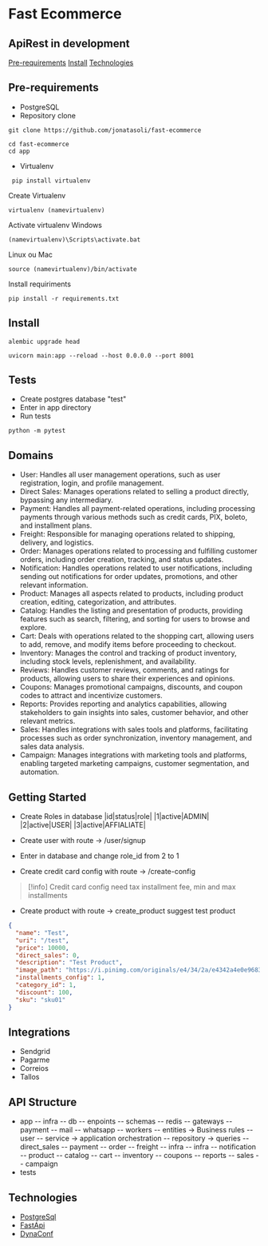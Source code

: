 # Fast Ecommerce
## ApiRest in development

 [Pre-requirements](#pre-requirements)
 [Install](#install) 
 [Technologies](#technologies) 

## Pre-requirements
+ PostgreSQL
+ Repository clone
```
git clone https://github.com/jonatasoli/fast-ecommerce
```
```
cd fast-ecommerce
cd app
```

+ Virtualenv
```
 pip install virtualenv
```
Create Virtualenv
````
virtualenv (namevirtualenv)
````
Activate virtualenv
Windows 
````
(namevirtualenv)\Scripts\activate.bat
````
Linux ou Mac
````
source (namevirtualenv)/bin/activate
````
Install requiriments
````
pip install -r requirements.txt
````

## Install
````
alembic upgrade head
````
````
uvicorn main:app --reload --host 0.0.0.0 --port 8001
````

## Tests

* Create postgres database "test"
* Enter in app directory
* Run tests
````
python -m pytest
````


## Domains

* User: Handles all user management operations, such as user registration, login, and profile management.
* Direct Sales: Manages operations related to selling a product directly, bypassing any intermediary.
* Payment: Handles all payment-related operations, including processing payments through various methods such as credit cards, PIX, boleto, and installment plans.
* Freight: Responsible for managing operations related to shipping, delivery, and logistics.
* Order: Manages operations related to processing and fulfilling customer orders, including order creation, tracking, and status updates.
* Notification: Handles operations related to user notifications, including sending out notifications for order updates, promotions, and other relevant information.
* Product: Manages all aspects related to products, including product creation, editing, categorization, and attributes.
* Catalog: Handles the listing and presentation of products, providing features such as search, filtering, and sorting for users to browse and explore.
* Cart: Deals with operations related to the shopping cart, allowing users to add, remove, and modify items before proceeding to checkout.
* Inventory: Manages the control and tracking of product inventory, including stock levels, replenishment, and availability.
* Reviews: Handles customer reviews, comments, and ratings for products, allowing users to share their experiences and opinions.
* Coupons: Manages promotional campaigns, discounts, and coupon codes to attract and incentivize customers.
* Reports: Provides reporting and analytics capabilities, allowing stakeholders to gain insights into sales, customer behavior, and other relevant metrics.
* Sales: Handles integrations with sales tools and platforms, facilitating processes such as order synchronization, inventory management, and sales data analysis.
* Campaign: Manages integrations with marketing tools and platforms, enabling targeted marketing campaigns, customer segmentation, and automation.

## Getting Started

* Create Roles in database
|id|status|role|
|1|active|ADMIN|
|2|active|USER|
|3|active|AFFIALIATE|

* Create user with route -> /user/signup
* Enter in database and change role_id from 2 to 1

* Create credit card config with route -> /create-config
>[!info]
> Credit card config need tax installment fee, min and max installments

* Create product with route -> create_product
suggest test product
```json
{
  "name": "Test",
  "uri": "/test",
  "price": 10000,
  "direct_sales": 0,
  "description": "Test Product",
  "image_path": "https://i.pinimg.com/originals/e4/34/2a/e4342a4e0e968344b75cf50cf1936c09.jpg",
  "installments_config": 1,
  "category_id": 1,
  "discount": 100,
  "sku": "sku01"
}
```

## Integrations
* Sendgrid
* Pagarme
* Correios
* Tallos

## API Structure
- app
  -- infra
     -- db
     -- enpoints
        -- schemas
     -- redis
     -- gateways
        -- payment
        -- mail
        -- whatsapp
     -- workers
 -- entities -> Business rules
  -- user
     -- service -> application orchestration
     -- repository -> queries
  -- direct_sales
  -- payment
  -- order
  -- freight
  -- infra
  -- infra
  -- notification
  -- product
  -- catalog
  -- cart
  -- inventory
  -- coupons
  -- reports
  -- sales
  -- campaign
- tests

## Technologies
+ [PostgreSql](https://www.postgresql.org/)
+ [FastApi](https://fastapi.tiangolo.com/)
+ [DynaConf](https://www.dynaconf.com/)

